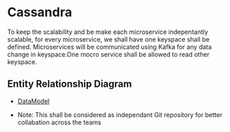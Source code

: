 # Cassandra

To keep the scalability and be make each microservice indepentantly scalable, for every microservice, we shall have one keyspace shall be defined.
Microservices will be communicated using Kafka for any data change in keyspace.One mocro service shall be allowed to read other keyspace.

## Entity Relationship Diagram

* [DataModel](https://viewer.diagrams.net/?title=DataModel.drawio#Uhttps%3A%2F%2Fraw.githubusercontent.com%2Fbaratamramprasad%2Framprasad%2Fmaster%2FArchitecture%2520Documents%2FDataModel.drawio)

+ Note: This shall be considered as independant Git repository for better collabation across the teams
